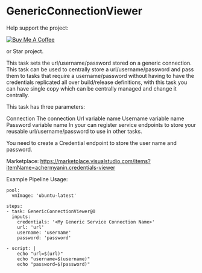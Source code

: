 # GenericConnectionViewer

Help support the project:

<a href="https://www.buymeacoffee.com/flamencist" target="_blank"><img src="https://www.buymeacoffee.com/assets/img/custom_images/orange_img.png" alt="Buy Me A Coffee" style="height: auto !important;width: auto !important;" ></a>

or Star project.

This task sets the url/username/password stored on a generic connection. This task can be used to centrally store a url/username/password and pass them to tasks that require a username/password without having to have the credentials replicated all over build/release definitions, with this task you can have single copy which can be centrally managed and change it centrally.

This task has three parameters:

Connection The connection
Url variable name
Username variable name
Password variable name
In your can register service endpoints to store your reusable url/username/password to use in other tasks.

You need to create a Credential endpoint to store the user name and password.

Marketplace: https://marketplace.visualstudio.com/items?itemName=achermyanin.credentials-viewer

Example Pipeline Usage:
```
pool:
  vmImage: 'ubuntu-latest'

steps:
- task: GenericConnectionViewer@0
  inputs:
    credentials: '<My Generic Service Connection Name>'
    url: 'url'
    username: 'username'
    password: 'password'

- script: |
    echo "url=$(url)"
    echo "username=$(username)"
    echo "password=$(password)"
```